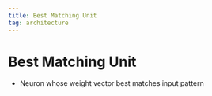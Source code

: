 ```yaml
---
title: Best Matching Unit
tag: architecture
---
```


# Best Matching Unit
- Neuron whose weight vector best matches input pattern
































































